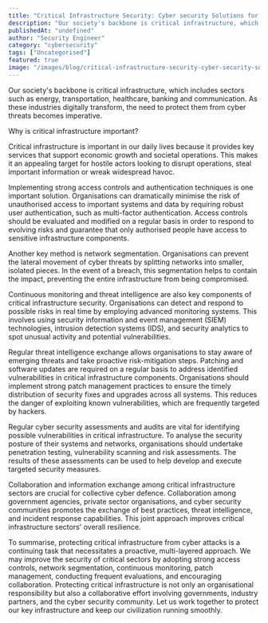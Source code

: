 ```yaml
---
title: "Critical Infrastructure Security: Cyber security Solutions for Critical Sectors"
description: "Our society's backbone is critical infrastructure, which includes sectors such as energy, transportation, healthcare, banking and communication. As these indust..."
publishedAt: "undefined"
author: "Security Engineer"
category: "cybersecurity"
tags: ["Uncategorised"]
featured: true
image: "/images/blog/critical-infrastructure-security-cyber-security-solutions-for-critical-sectors-featured.jpeg"
---
```


Our society's backbone is critical infrastructure, which includes sectors such as energy, transportation, healthcare, banking and communication. As these industries digitally transform, the need to protect them from cyber threats becomes imperative. 

Why is critical infrastructure important?

Critical infrastructure is important in our daily lives because it provides key services that support economic growth and societal operations. This makes it an appealing target for hostile actors looking to disrupt operations, steal important information or wreak widespread havoc. 

Implementing strong access controls and authentication techniques is one important solution. Organisations can dramatically minimise the risk of unauthorised access to important systems and data by requiring robust user authentication, such as multi-factor authentication. Access controls should be evaluated and modified on a regular basis in order to respond to evolving risks and guarantee that only authorised people have access to sensitive infrastructure components. 

Another key method is network segmentation. Organisations can prevent the lateral movement of cyber threats by splitting networks into smaller, isolated pieces. In the event of a breach, this segmentation helps to contain the impact, preventing the entire infrastructure from being compromised. 

Continuous monitoring and threat intelligence are also key components of critical infrastructure security. Organisations can detect and respond to possible risks in real time by employing advanced monitoring systems. This involves using security information and event management (SIEM) technologies, intrusion detection systems (IDS), and security analytics to spot unusual activity and potential vulnerabilities. 

Regular threat intelligence exchange allows organisations to stay aware of emerging threats and take proactive risk-mitigation steps. Patching and software updates are required on a regular basis to address identified vulnerabilities in critical infrastructure components. Organisations should implement strong patch management practices to ensure the timely distribution of security fixes and upgrades across all systems. This reduces the danger of exploiting known vulnerabilities, which are frequently targeted by hackers. 

Regular cyber security assessments and audits are vital for identifying possible vulnerabilities in critical infrastructure. To analyse the security posture of their systems and networks, organisations should undertake penetration testing, vulnerability scanning and risk assessments. The results of these assessments can be used to help develop and execute targeted security measures. 

Collaboration and information exchange among critical infrastructure sectors are crucial for collective cyber defence. Collaboration among government agencies, private sector organisations, and cyber security communities promotes the exchange of best practices, threat intelligence, and incident response capabilities. This joint approach improves critical infrastructure sectors' overall resilience. 

To summarise, protecting critical infrastructure from cyber attacks is a continuing task that necessitates a proactive, multi-layered approach. We may improve the security of critical sectors by adopting strong access controls, network segmentation, continuous monitoring, patch management, conducting frequent evaluations, and encouraging collaboration. Protecting critical infrastructure is not only an organisational responsibility but also a collaborative effort involving governments, industry partners, and the cyber security community. Let us work together to protect our key infrastructure and keep our civilization running smoothly.
